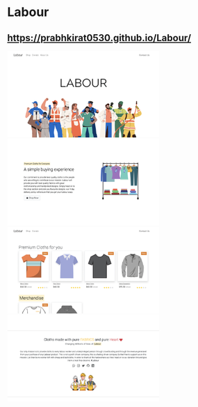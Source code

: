 # Labour

## https://prabhkirat0530.github.io/Labour/

<div>
  <img src="ScreenShots/1.png" width="350px">
  <img src="ScreenShots/2.png" width="350px">
</div>
    
<div>
  <img src="ScreenShots/3.png" width="350px">
  <img src="ScreenShots/4.png" width="350px">
</div>
